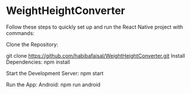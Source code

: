 # WeightHeightConverter

Follow these steps to quickly set up and run the React Native project with commands:

Clone the Repository:

git clone https://github.com/habibafaisal/WeightHeightConverter.git
Install Dependencies:
npm install

Start the Development Server:
npm start

Run the App:
Android:
npm run android
